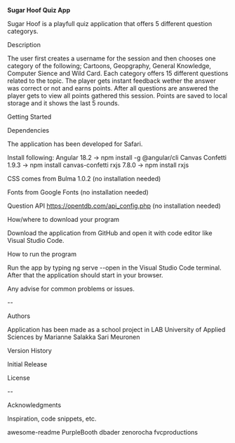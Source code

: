 <b>Sugar Hoof Quiz App</b>

Sugar Hoof is a playfull quiz application that offers 5 different question categorys.

Description

The user first creates a username for the session and then chooses one category of the following; Cartoons, Geopgraphy, General Knowledge, Computer Sience and Wild Card. 
Each category offers 15 different questions related to the topic. The player gets instant feedback wether the answer was correct or not and earns points. After all questions are answered the player gets to view all points gathered this session. Points are saved to local storage and it shows the last 5 rounds. 

Getting Started

Dependencies

The application has been developed for Safari.

Install following:
Angular 18.2 -> npm install -g @angular/cli
Canvas Confetti 1.9.3 -> npm install canvas-confetti
rxjs 7.8.0 -> npm install rxjs

CSS comes from
Bulma 1.0.2 (no installation needed)

Fonts from
Google Fonts (no installation needed)

Question API
https://opentdb.com/api_config.php (no installation needed)

How/where to download your program

Download the application from GitHub and open it with code editor like Visual Studio Code.

How to run the program

Run the app by typing ng serve --open in the Visual Studio Code terminal.
After that the application should start in your browser.

Any advise for common problems or issues.

--

Authors

Application has been made as a school project in
LAB University of Applied Sciences by
Marianne Salakka
Sari Meuronen


Version History

Initial Release

License

--

Acknowledgments

Inspiration, code snippets, etc.

awesome-readme
PurpleBooth
dbader
zenorocha
fvcproductions
